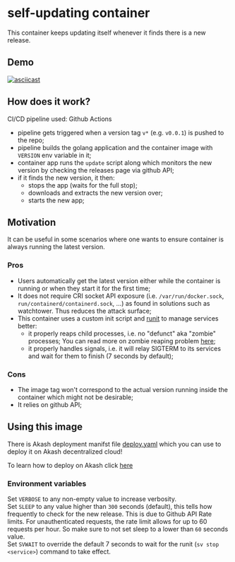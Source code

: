 # self-updating container

This container keeps updating itself whenever it finds there is a new release.

## Demo

[![asciicast](https://asciinema.org/a/502745.svg)](https://asciinema.org/a/502745)

## How does it work?

CI/CD pipeline used: Github Actions

- pipeline gets triggered when a version tag `v*` (e.g. `v0.0.1`) is pushed to the repo;
- pipeline builds the golang application and the container image with `VERSION` env variable in it;
- container app runs the `update` script along which monitors the new version by checking the releases page via github API;
- if it finds the new version, it then:
  - stops the app (waits for the full stop);
  - downloads and extracts the new version over;
  - starts the new app;

## Motivation

It can be useful in some scenarios where one wants to ensure container is always running the latest version.

### Pros

- Users automatically get the latest version either while the container is running or when they start it for the first time;
- It does not require CRI socket API exposure (i.e. `/var/run/docker.sock`, `run/containerd/containerd.sock`, ...) as found in solutions such as watchtower. Thus reduces the attack surface;
- This container uses a custom init script and [runit](http://smarden.org/runit/) to manage services better:
  - it properly reaps child processes, i.e. no "defunct" aka "zombie" processes; You can read more on zombie reaping problem [here](https://blog.phusion.nl/2015/01/20/docker-and-the-pid-1-zombie-reaping-problem/);
  - it properly handles signals, i.e. it will relay SIGTERM to its services and wait for them to finish (7 seconds by default);

### Cons

- The image tag won't correspond to the actual version running inside the container which might not be desirable;
- It relies on github API;

## Using this image

There is Akash deployment manifst file [deploy.yaml](./deploy.yaml) which you can use to deploy it on Akash decentralized cloud!

To learn how to deploy on Akash click [here](https://docs.akash.network/guides)

### Environment variables

Set `VERBOSE` to any non-empty value to increase verbosity.  
Set `SLEEP` to any value higher than `300` seconds (default), this tells how frequently to check for the new release. This is due to Github API Rate limits. For unauthenticated requests, the rate limit allows for up to 60 requests per hour. So make sure to not set sleep to a lower than `60` seconds value.  
Set `SVWAIT` to override the default 7 seconds to wait for the runit (`sv stop <service>`) command to take effect.

